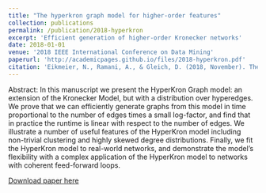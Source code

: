 ```yaml
---
title: "The hyperkron graph model for higher-order features"
collection: publications
permalink: /publication/2018-hyperkron
excerpt: 'Efficient generation of higher-order Kronecker networks'
date: 2018-01-01
venue: '2018 IEEE International Conference on Data Mining'
paperurl: 'http://academicpages.github.io/files/2018-hyperkron.pdf'
citation: 'Eikmeier, N., Ramani, A., & Gleich, D. (2018, November). The hyperkron graph model for higher-order features. In 2018 IEEE International Conference on Data Mining (ICDM) (pp. 941-946). IEEE.'
---
```

Abstract: In this manuscript we present the HyperKron Graph model: an extension of the Kronecker Model, but with a distribution over hyperedges. We prove that we can efficiently generate graphs from this model in time proportional to the number of edges times a small log-factor, and find that in practice the runtime is linear with respect to the number of edges. We illustrate a number of useful features of the HyperKron model including non-trivial clustering and highly skewed degree distributions. Finally, we fit the HyperKron model to real-world networks, and demonstrate the model’s flexibility with a complex application of the HyperKron model to networks with coherent feed-forward loops.

[Download paper here](http://academicpages.github.io/files/2018-hyperkron.pdf)

